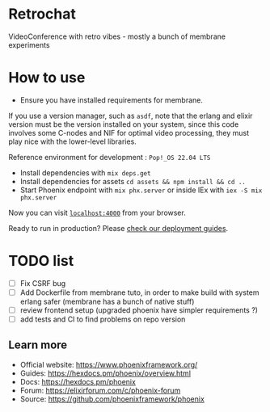 # Retrochat
VideoConference with retro vibes - mostly a bunch of membrane experiments 

# How to use
  * Ensure you have installed requirements for membrane.

  If you use a version manager, such as `asdf`,
  note that the erlang and elixir version must be the version installed on your system,
  since this code involves some C-nodes and NIF for optimal video processing,
  they must play nice with the lower-level libraries.

  Reference environment for development : `Pop!_OS 22.04 LTS`

  * Install dependencies with `mix deps.get`
  * Install dependencies for assets `cd assets && npm install && cd ..`
  * Start Phoenix endpoint with `mix phx.server` or inside IEx with `iex -S mix phx.server`

Now you can visit [`localhost:4000`](http://localhost:4000) from your browser.

Ready to run in production? Please [check our deployment guides](https://hexdocs.pm/phoenix/deployment.html).


# TODO list

- [ ] Fix CSRF bug
- [ ] Add Dockerfile from membrane tuto, in order to make build with system erlang safer (membrane has a bunch of native stuff)
- [ ] review frontend setup (upgraded phoenix have simpler requirements ?)
- [ ] add tests and CI to find problems on repo version

## Learn more

  * Official website: https://www.phoenixframework.org/
  * Guides: https://hexdocs.pm/phoenix/overview.html
  * Docs: https://hexdocs.pm/phoenix
  * Forum: https://elixirforum.com/c/phoenix-forum
  * Source: https://github.com/phoenixframework/phoenix
